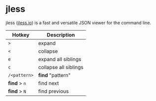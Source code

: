 # jless

jless ([jless.io](https://www.jless.io)) is a fast and versatile JSON viewer for the command line.

|Hotkey|Description|
|-|-|
|`>`|expand|
|`<`|collapse|
|`e`|expand all siblings|
|`c`|collapse all siblings|
|`/<pattern>`|**find** "pattern"|
|**find** > `n`|find next|
|**find** > `N`|find previous|
